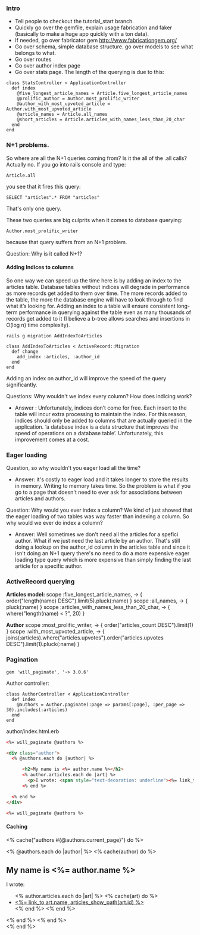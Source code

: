 ### Intro
- Tell people to checkout the tutorial_start branch.
- Quickly go over the gemfile, explain usage fabrication and faker (basically to make a huge app quickly with a ton data).
- If needed, go over fabricator gem http://www.fabricationgem.org/
- Go over schema, simple database structure. go over models to see what belongs to what.
- Go over routes
- Go over author index page
- Go over stats page. The length of the querying is due to this:

```
class StatsController < ApplicationController
  def index
    @five_longest_article_names = Article.five_longest_article_names
    @prolific_author = Author.most_prolific_writer
    @author_with_most_upvoted_article = Author.with_most_upvoted_article
    @article_names = Article.all_names
    @short_articles = Article.articles_with_names_less_than_20_char
  end
end
```


### N+1 problems.

So where are all the N+1 queries coming from?
Is it the all of the .all calls? Actually no. If you go into rails console and type:

```
Article.all
```

you see that it fires this query:

```
SELECT "articles".* FROM "articles"
```

That's only one query.

These two queries are big culprits when it comes to database querying:

```rails
Author.most_prolific_writer
```

because that query suffers from an N+1 problem.

Question: Why is it called N+1?

#### Adding Indices to columns
So one way we can speed up the time here is by adding an index to the articles table. Database tables without indices will degrade in performance as more records get added to them over time. The more records added to the table, the more the database engine will have to look through to find what it’s looking for. Adding an index to a table will ensure consistent long-term performance in querying against the table even as many thousands of records get added to it (I believe a b-tree allows searches and insertions in O(log n) time complexity).

```
rails g migration AddIndexToArticles
```

```rails
class AddIndexToArticles < ActiveRecord::Migration
  def change
    add_index :articles, :author_id
  end
end
```

Adding an index on author_id will improve the speed of the query significantly.

Questions: Why wouldn't we index every column? How does indicing work?
- Answer : Unfortunately, indices don’t come for free. Each insert to the table will incur extra processing to maintain the index. For this reason, indices should only be added to columns that are actually queried in the application. ‘a database index is a data structure that improves the speed of operations on a database table’. Unfortunately, this improvement comes at a cost.


### Eager loading

Question, so why wouldn't you eager load all the time?
- Answer: it's costly to eager load and it takes longer to store the results in memory. Writing to memory takes time. So the problem is what if you go to a page that doesn't need to ever ask for associations between articles and authors.

Question: Why would you ever index a column? We kind of just showed that the eager loading of two tables was way faster than indexing a column. So why would we ever do index a column?
- Answer: Well sometimes we don't need all the articles for a spefici author. What if we just need the last article by an author. That's still doing a lookup on the author_id column in the articles table and since it isn't doing an N+1 query  there's no need to do a more expensive eager loading type query which is more expensive than simply finding the last article for a specific author.


### ActiveRecord querying
**Articles model:**
scope :five_longest_article_names, -> { order("length(name) DESC").limit(5).pluck(:name) }
scope :all_names, -> { pluck(:name) }
scope :articles_with_names_less_than_20_char, -> { where("length(name) < ?", 20) }


**Author**
scope :most_prolific_writer, -> { order("articles_count DESC").limit(1) }
scope :with_most_upvoted_article, -> { joins(:articles).where("articles.upvotes").order("articles.upvotes DESC").limit(1).pluck(:name) }



### Pagination

```rails
gem 'will_paginate', '~> 3.0.6'
```

Author controller:
```rails
class AuthorController < ApplicationController
  def index
    @authors = Author.paginate(:page => params[:page], :per_page => 30).includes(:articles)
  end
end
```

author/index.html.erb
```html
<%= will_paginate @authors %>

<div class="author">
  <% @authors.each do |author| %>

      <h2>My name is <%= author.name %></h2>
      <% author.articles.each do |art| %>
        <p>I wrote: <span style="text-decoration: underline"><%= link_to art.name, articles_show_path(art) %> </span></p>
      <% end %>

  <% end %>
</div>

<%= will_paginate @authors %>
```


#### Caching

<% cache("authors #{@authors.current_page}") do %>
  <div class="author">
    <% @authors.each do |author| %>
      <% cache(author) do %>
        <div class="author_card">
          <h2>My name is <span class="author_name"><%= author.name %></span></h2>
          <div class="articles">I wrote:
            <ul>
              <% author.articles.each do |art| %>
                <% cache(art) do %>
                  <li><span style="text-decoration: underline"><%= link_to art.name, articles_show_path(art.id) %> </span>
                  </li>
                  <% end %>
              <% end %>
            </ul>
        </div>
      </div>
      <% end %>
    <% end %>
  </div>
<% end %>
